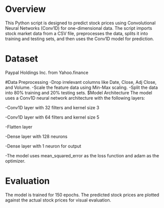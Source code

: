 # Overview
This Python script is designed to predict stock prices using Convolutional Neural Networks (Conv1D) for one-dimensional data. The script imports stock market data from a CSV file, preprocesses the data, splits it into training and testing sets, and then uses the Conv1D model for prediction.

# Dataset
Paypal Holdings Inc. from Yahoo.finance

#Data Preprocessing
-Drop irrelevant columns like Date, Close, Adj Close, and Volume.
-Scale the feature data using Min-Max scaling.
-Split the data into 80% training and 20% testing sets.
$Model Architecture
The model uses a Conv1D neural network architecture with the following layers:

  -Conv1D layer with 32 filters and kernel size 3
  
  -Conv1D layer with 64 filters and kernel size 5
  
  -Flatten layer
  
  -Dense layer with 128 neurons
  
  -Dense layer with 1 neuron for output
  
  -The model uses mean_squared_error as the loss function and adam as the optimizer.

# Evaluation
The model is trained for 150 epochs. The predicted stock prices are plotted against the actual stock prices for visual evaluation.

